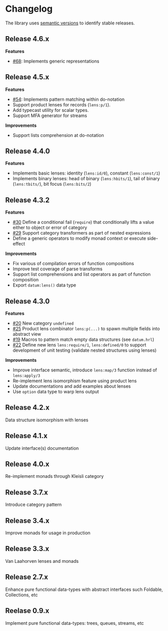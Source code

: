 # Changelog

The library uses [semantic versions](http://semver.org) to identify stable releases. 

## Release 4.6.x

**Features**
* [#68](https://github.com/fogfish/datum/issues/68): Implements generic representations


## Release 4.5.x

**Features**
* [#54](https://github.com/fogfish/datum/issues/54): Implements pattern matching within do-notation
* Support product lenses for records (`lens:p/1`).
* Add typecast utility for scalar types.
* Support MFA generator for streams

**Improvements**

* Support lists comprehension at do-notation

## Release 4.4.0

**Features**
* Implements basic lenses: identity (`lens:id/0`), constant (`lens:const/1`)
* Implements binary lenses: head of binary (`lens:hbits/1`), tail of binary (`lens:tbits/`), bit focus (`lens:bits/2`)


## Release 4.3.2

**Features**
* [#30](https://github.com/fogfish/datum/issues/30) Define a conditional fail (`require`) that conditionally lifts a value either to object or error of category
* [#29](https://github.com/fogfish/datum/issues/29) Support category transformers as part of nested expressions
* Define a generic operators to modify monad context or execute side-effect

**Improvements**

* Fix various of compilation errors of function compositions
* Improve test coverage of parse transforms
* Support list comprehensions and list operators as part of function composition 
* Export `datum:lens()` data type


## Release 4.3.0

**Features**

* [#20](https://github.com/fogfish/datum/issues/20) New category `undefined`  
* [#25](https://github.com/fogfish/datum/issues/25) Product lens combinator `lens:p(...)` to spawn multiple fields into abstract view
* [#19](https://github.com/fogfish/datum/issues/19) Macros to pattern match empty data structures (see `datum.hrl`)
* [#22](https://github.com/fogfish/datum/issues/22) Define new lens `lens:require/1`, `lens:defined/0` to support development of unit testing (validate nested structures using lenses) 

**Improvements**

* Improve interface semantic, introduce `lens:map/3` function instead of `lens:apply/3`
* Re-implement lens isomorphism feature using product lens
* Update documentations and add examples about lenses
* Use `option` data type to warp lens output



## Release 4.2.x
Data structure isomorphism with lenses

## Release 4.1.x 
Update interface(s) documentation

## Release 4.0.x 
Re-implement monads through Kleisli category

## Release 3.7.x
Introduce category pattern

## Release 3.4.x
Improve monads for usage in production 

## Release 3.3.x
Van Laahorven lenses and monads

## Release 2.7.x
Enhance pure functional data-types with abstract interfaces such Foldable, Collections, etc  

## Reelase 0.9.x
Implement pure functional data-types: trees, queues, streams, etc
